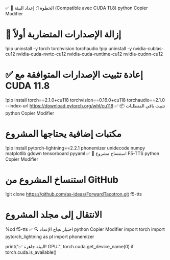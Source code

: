 ✅ 🔧 الخطوة 1: إعداد البيئة (Compatible avec CUDA 11.8)
python
Copier
Modifier
# 🧹 إزالة الإصدارات المتضاربة أولاً
!pip uninstall -y torch torchvision torchaudio
!pip uninstall -y nvidia-cublas-cu12 nvidia-cuda-nvrtc-cu12 nvidia-cuda-runtime-cu12 nvidia-cudnn-cu12

# ✅ إعادة تثبيت الإصدارات المتوافقة مع CUDA 11.8
!pip install torch==2.1.0+cu118 torchvision==0.16.0+cu118 torchaudio==2.1.0 --index-url https://download.pytorch.org/whl/cu118
✅ 📦 تثبيت باقي المتطلبات
python
Copier
Modifier
# مكتبات إضافية يحتاجها المشروع
!pip install pytorch-lightning==2.2.1 phonemizer unidecode numpy matplotlib gdown tensorboard pyyaml
✅ 🧬 استنساخ مشروع F5-TTS
python
Copier
Modifier
# استنساخ المشروع من GitHub
!git clone https://github.com/as-ideas/ForwardTacotron.git f5-tts

# الانتقال إلى مجلد المشروع
%cd f5-tts
✅ 🔍 اختبار نجاح الإعداد
python
Copier
Modifier
import torch
import pytorch_lightning as pl
import phonemizer

print("✅ البيئة جاهزة! GPU:", torch.cuda.get_device_name(0) if torch.cuda.is_available() 

